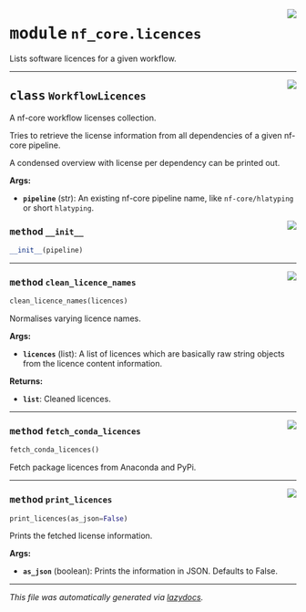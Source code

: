 <!-- markdownlint-disable -->

<a href="../../../../../../tools/nf_core/licences.py#L0"><img align="right" style="float:right;" src="https://img.shields.io/badge/-source-cccccc?style=flat-square"></a>

# <kbd>module</kbd> `nf_core.licences`

Lists software licences for a given workflow.

---

<a href="../../../../../../tools/nf_core/licences.py#L17"><img align="right" style="float:right;" src="https://img.shields.io/badge/-source-cccccc?style=flat-square"></a>

## <kbd>class</kbd> `WorkflowLicences`

A nf-core workflow licenses collection.

Tries to retrieve the license information from all dependencies of a given nf-core pipeline.

A condensed overview with license per dependency can be printed out.

**Args:**

- <b>`pipeline`</b> (str): An existing nf-core pipeline name, like `nf-core/hlatyping` or short `hlatyping`.

<a href="../../../../../../tools/nf_core/licences.py#L29"><img align="right" style="float:right;" src="https://img.shields.io/badge/-source-cccccc?style=flat-square"></a>

### <kbd>method</kbd> `__init__`

```python
__init__(pipeline)
```

---

<a href="../../../../../../tools/nf_core/licences.py#L76"><img align="right" style="float:right;" src="https://img.shields.io/badge/-source-cccccc?style=flat-square"></a>

### <kbd>method</kbd> `clean_licence_names`

```python
clean_licence_names(licences)
```

Normalises varying licence names.

**Args:**

- <b>`licences`</b> (list): A list of licences which are basically raw string objects from the licence content information.

**Returns:**

- <b>`list`</b>: Cleaned licences.

---

<a href="../../../../../../tools/nf_core/licences.py#L35"><img align="right" style="float:right;" src="https://img.shields.io/badge/-source-cccccc?style=flat-square"></a>

### <kbd>method</kbd> `fetch_conda_licences`

```python
fetch_conda_licences()
```

Fetch package licences from Anaconda and PyPi.

---

<a href="../../../../../../tools/nf_core/licences.py#L98"><img align="right" style="float:right;" src="https://img.shields.io/badge/-source-cccccc?style=flat-square"></a>

### <kbd>method</kbd> `print_licences`

```python
print_licences(as_json=False)
```

Prints the fetched license information.

**Args:**

- <b>`as_json`</b> (boolean): Prints the information in JSON. Defaults to False.

---

_This file was automatically generated via [lazydocs](https://github.com/ml-tooling/lazydocs)._
